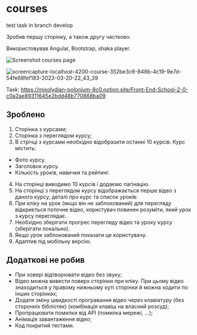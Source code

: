 # courses
test task in branch develop

Зробив першу сторінку, а також другу частково.

Використовував Angular, Bootstrap, shaka player.

![Screenshot courses page](https://user-images.githubusercontent.com/65929550/226227035-4e5cc6a2-9cb9-4923-b6b0-12d0b78e3deb.png)


![screencapture-localhost-4200-course-352be3c6-848b-4c19-9e7d-54fe68fef183-2023-03-20-22_43_39](https://user-images.githubusercontent.com/65929550/226462021-43098c7c-0c6d-4bd7-893e-645dfa8ed675.png)


Task: https://mixolydian-polonium-8c0.notion.site/Front-End-School-2-0-c0a2ae89311645e2bdd48b770868ba09


## Зроблено
1. Сторінка з курсами;
2. Сторінка з переглядом курсу;
3. В стрічці з курсами необхідно відобразити останні 10 курсів. Курс містить:
  - Фото курсу.
  - Заголовок курсу.
  - Кількість уроків, навички та рейтинг.
4. На сторінці виводимо 10 курсів і додаємо пагінацію.
5. На сторінці з переглядом курсу відображається перше відео з даного курсу, деталі про курс та список уроків:
6. При кліку на урок (якщо він не заблокований) для перегляду відкриється поточне відео, користувач повинен розуміти, який урок з курсу переглядає.
7. Необхідно зберігати прогрес перегляду відео та уроку курсу (зберігати локально).
8. Якщо урок заблокований показати це користувачу.
9. Адаптив під мобільну версію.

## Додаткові не робив
- При ховері відтворювати відео без звуку;
- Відео можна вивести поверх сторінки при кліку. При цьому відео знаходиться у правому нижньому куті сторінки й можна ходити по інших сторінках;
- Додати зміну швидкості програвання відео через клавіатуру (без сторонніх бібліотек) (комбінація клавіш на власний розсуд);
- Пропрацювати помилки від API (помилка мережі, ...);
- Анімація завантаження відео;
- Код покритий тестами.
